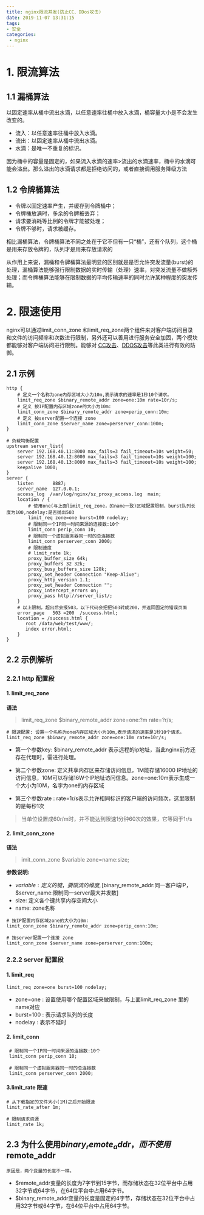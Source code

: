 ```yaml
---
title: nginx限流并发(防止CC、DDos攻击)
date: 2019-11-07 13:31:15
tags:
- 安全
categories:
 - nginx
---
```

# 1. 限流算法
## 1.1 漏桶算法
以固定速率从桶中流出水滴，以任意速率往桶中放入水滴，桶容量大小是不会发生改变的。  
 - 流入：以任意速率往桶中放入水滴。
 - 流出：以固定速率从桶中流出水滴。
 - 水滴：是唯一不重复的标识。

因为桶中的容量是固定的，如果流入水滴的速率>流出的水滴速率，桶中的水滴可能会溢出。那么溢出的水滴请求都是拒绝访问的，或者直接调用服务降级方法

## 1.2 令牌桶算法
- 令牌以固定速率产生，并缓存到令牌桶中；
- 令牌桶放满时，多余的令牌被丢弃；
- 请求要消耗等比例的令牌才能被处理；
- 令牌不够时，请求被缓存。

相比漏桶算法，令牌桶算法不同之处在于它不但有一只“桶”，还有个队列，这个桶是用来存放令牌的，队列才是用来存放请求的

从作用上来说，漏桶和令牌桶算法最明显的区别就是是否允许突发流量(burst)的处理，漏桶算法能够强行限制数据的实时传输（处理）速率，对突发流量不做额外处理；而令牌桶算法能够在限制数据的平均传输速率的同时允许某种程度的突发传输。

# 2. 限速使用
nginx可以通过limit_conn_zone 和limit_req_zone两个组件来对客户端访问目录和文件的访问频率和次数进行限制，另外还可以善用进行服务安全加固，两个模块都能够对客户端访问进行限制。能够对 [CC攻击](https://baike.baidu.com/item/CC%E6%94%BB%E5%87%BB)、[DDOS攻击](https://baike.baidu.com/item/%E5%88%86%E5%B8%83%E5%BC%8F%E6%8B%92%E7%BB%9D%E6%9C%8D%E5%8A%A1%E6%94%BB%E5%87%BB/3802159?fromtitle=DDOS%E6%94%BB%E5%87%BB&fromid=177090)等此类进行有效的防御。

## 2.1 示例
```
http {   
    # 定义一个名称为one内存区域大小为10m,表示请求的速率是1秒10个请求。
    limit_req_zone $binary_remote_addr zone=one:10m rate=10r/s;
    # 定义 按IP配置内存区域zone的大小为10m:
    limit_conn_zone $binary_remote_addr zone=perip_conn:10m;
    # 定义 按server配置一个连接 zone
    limit_conn_zone $server_name zone=perserver_conn:100m;
}

# 负载均衡配置
upstream server_list{
    server 192.168.40.11:8000 max_fails=3 fail_timeout=10s weight=50;
    server 192.168.40.12:8000 max_fails=3 fail_timeout=10s weight=100;
    server 192.168.40.13:8000 max_fails=3 fail_timeout=10s weight=100;
    keepalive 1000;
}
server {
    listen       8887;
    server_name  127.0.0.1;
    access_log  /var/log/nginx/sz_proxy_access.log  main;
    location / {
        # 使用one(与上面limit_req_zone，的name一致)区域配置限制，burst队列长度为100,nodelay:是否抛出503
        limit_req zone=one burst=100 nodelay;
        # 限制同一个IP同一时间来源的连接数:10个
        limit_conn perip_conn 10;
        # 限制同一个虚拟服务器同一时的总连接数
        limit_conn perserver_conn 2000;
        # 限制速度
        # limit_rate 1k;
        proxy_buffer_size 64k;
        proxy_buffers 32 32k;
        proxy_busy_buffers_size 128k;
        proxy_set_header Connection "Keep-Alive";
        proxy_http_version 1.1;
        proxy_set_header Connection "";
        proxy_intercept_errors on;
        proxy_pass http://server_list/;
    }
    # 以上限制，超出后会报503，以下代码会把把503转成200，并返回固定的错误页面
    error_page   503 =200  /success.html;
    location = /success.html {
       root /data/web/test/www/;
       index error.html;
    }
}

```

## 2.2 示例解析

### 2.2.1 http 配置段

#### 1. limit_req_zone

**语法**
> limit_req_zone $binary_remote_addr zone=one:?m rate=?r/s;

```
# 限速配置: 设置一个名称为one内存区域大小为10m,表示请求的速率是1秒10个请求。
limit_req_zone $binary_remote_addr zone=one:10m rate=10r/s;
```
 <!--- zone:one:10m 表示一个内存区域大小为10m,并且设定了名称为one-->
 <!--- rate=10r/s 表示请求的速率是1秒10个请求，当单位设置成60r/m时，并不能达到限速1分钟60次的效果，它等同于1r/s。-->
 <!--- $binary_remote_addr 表示远程的ip地址，当此nginx前方还存在代理时，需进行处理-->
 
- 第一个参数key: $binary_remote_addr 表示远程的ip地址，当此nginx前方还存在代理时，需进行处理。

- 第二个参数zone: 定义共享内存区来存储访问信息，1M能存储16000 IP地址的访问信息，10M可以存储16W个IP地址访问信息。zone=one:10m表示生成一个大小为10M，名字为one的内存区域
- 第三个参数rate : rate=1r/s表示允许相同标识的客户端的访问频次，这里限制的是每秒1次
> 当单位设置成60r/m时，并不能达到限速1分钟60次的效果，它等同于1r/s


#### 2. limit_conn_zone

**语法**
> imit_conn_zone $variable zone=name:size;

**参数说明:**
- $variable: 定义的键，要限流的维度,[$binary_remote_addr:同一客户端IP，$server_name:限制同一server最大并发数]
- size: 定义各个键共享内存空间大小
- name: zone名称


```
# 按IP配置内存区域zone的大小为10m:
limit_conn_zone $binary_remote_addr zone=perip_conn:10m;

# 按server配置一个连接 zone
limit_conn_zone $server_name zone=perserver_conn:100m;
```

### 2.2.2 server 配置段

#### 1. limit_req
```
limit_req zone=one burst=100 nodelay;
```
- zone=one : 设置使用哪个配置区域来做限制，与上面limit_req_zone 里的name对应
- burst=100 : 表示请求队列的长度
- nodelay : 表示不延时

#### 2. limit_conn
```
 # 限制同一个IP同一时间来源的连接数:10个
 limit_conn perip_conn 10;
 
 # 限制同一个虚拟服务器同一时的总连接数
 limit_conn perserver_conn 2000;
```
#### 3.limit_rate 限速

```
# 从下载指定的文件大小(1M)之后开始限速
limit_rate_after 1m;
 
# 限制请求资源
limit_rate 1k;
```
## 2.3 为什么使用$binary_remote_addr，而不使用$remote_addr
`原因是，两个变量的长度不一样。`
- $remote_addr变量的长度为7字节到15字节，而存储状态在32位平台中占用32字节或64字节，在64位平台中占用64字节。
- $binary_remote_addr变量的长度是固定的4字节，存储状态在32位平台中占用32字节或64字节，在64位平台中占用64字节。